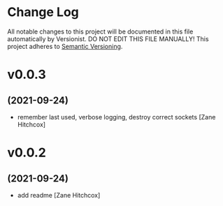 # Change Log

All notable changes to this project will be documented in this file
automatically by Versionist. DO NOT EDIT THIS FILE MANUALLY!
This project adheres to [Semantic Versioning](http://semver.org/).

# v0.0.3
## (2021-09-24)

* remember last used, verbose logging, destroy correct sockets [Zane Hitchcox]

# v0.0.2
## (2021-09-24)

* add readme [Zane Hitchcox]

